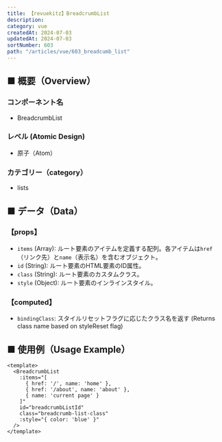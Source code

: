 ```yaml
---
title: 【revuekitz】BreadcrumbList
description:
category: vue
createdAt: 2024-07-03
updatedAt: 2024-07-03
sortNumber: 603
path: "/articles/vue/603_breadcumb_list"
---
```


<nuxt-content-wrapper>

## ■ 概要（Overview）
### コンポーネント名
- BreadcrumbList

### レベル (Atomic Design)
- 原子（Atom）

### カテゴリー（category）
- lists

## ■ データ（Data）

### 【props】
- `items` (Array): ルート要素のアイテムを定義する配列。各アイテムは`href`（リンク先）と`name`（表示名）を含むオブジェクト。
- `id` (String): ルート要素のHTML要素のID属性。
- `class` (String): ルート要素のカスタムクラス。
- `style` (Object): ルート要素のインラインスタイル。

### 【computed】
- `bindingClass`: スタイルリセットフラグに応じたクラス名を返す (Returns class name based on styleReset flag)

## ■ 使用例（Usage Example）

```vue
<template>
  <BreadcrumbList 
    :items="[
      { href: '/', name: 'home' },
      { href: '/about', name: 'about' },
      { name: 'current page' }
    ]" 
    id="breadcrumbListId" 
    class="breadcrumb-list-class" 
    :style="{ color: 'blue' }" 
  />
</template>
```

</nuxt-content-wrapper>